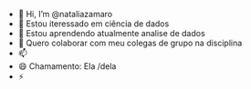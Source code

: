 - 👋 Hi, I’m @nataliazamaro
- 👀 Estou iteressado em ciência de dados
- 🌱 Estou aprendendo atualmente analise de dados
- 💞️ Quero colaborar com meu colegas de grupo na disciplina
- 📫 
- 😄 Chamamento: Ela /dela
- ⚡ 

<!---
nataliazamaro/nataliazamaro is a ✨ special ✨ repository because its `README.md` (this file) appears on your GitHub profile.
You can click the Preview link to take a look at your changes.
--->
